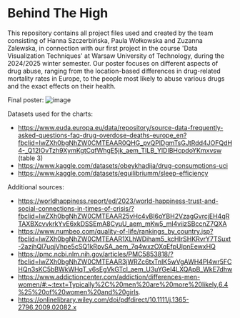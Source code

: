 # Behind The High
This repository contains all project files used and created by the team consisting of Hanna Szczerbińska, Paula Wołkowska and Zuzanna Zalewska, in connection with our first project in the course 'Data Visualization Techniques' at Warsaw University of Technology, during the 2024/2025 winter semester. Our poster focuses on different aspects of drug abuse, ranging from the location-based differences in drug-related mortality rates in Europe, to the people most likely to abuse various drugs and the exact effects on their health. 

Final poster: 
![image](https://github.com/user-attachments/assets/644073a6-f9b1-420e-8a99-250b7a67a441)

Datasets used for the charts: 
- https://www.euda.europa.eu/data/repository/source-data-frequently-asked-questions-faq-drug-overdose-deaths-europe_en?fbclid=IwZXh0bgNhZW0CMTEAAR0QHG_pvQPlDgmTsGJtRdd4JOFQdH4-_Q12IOvTzh9XymKgtCqfWhgE5jk_aem_TILB_YlDIBHcpdoYKmxvsw (table 3)
- https://www.kaggle.com/datasets/obeykhadija/drug-consumptions-uci
- https://www.kaggle.com/datasets/equilibriumm/sleep-efficiency

Additional sources: 
- https://worldhappiness.report/ed/2023/world-happiness-trust-and-social-connections-in-times-of-crisis/?fbclid=IwZXh0bgNhZW0CMTEAAR25vHc4vBI6oYBH2VzagGvrcjEH4qRTAXBXcvvkrkYvE6xkDSSEmA8CyuU_aem_mKw5_ml4viizSBccnZ7QXA
- https://www.numbeo.com/quality-of-life/rankings_by_country.jsp?fbclid=IwZXh0bgNhZW0CMTEAAR1XLhWDiham5_kcHIrSHKRvrY7TSuxt-2azjhQl7uqjVhpe5cSQ1kRpvSA_aem_7q4wxzOXqEfpUIpnEewxHQ
- https://pmc.ncbi.nlm.nih.gov/articles/PMC5853818/?fbclid=IwZXh0bgNhZW0CMTEAAR3jWRZc6txTnIK5wVgAWH4Pl4wr5FCHQn3sKC5bBWkWHqT_v6sEgVkGTcI_aem_U3uYGeI4LXQApB_WkE7dhw
- https://www.addictioncenter.com/addiction/differences-men-women/#:~:text=Typically%2C%20men%20are%20more%20likely,6.4%25%20of%20women%20and%20girls.
- https://onlinelibrary.wiley.com/doi/pdfdirect/10.1111/j.1365-2796.2009.02082.x

